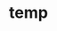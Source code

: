 ---
layout: page
title: temp
name: Begona Bolos
role: PhD Student
img: assets/img/group-members/bego
importance: 1
#website: "https://www.facebook.com"
#scholar: "https://google.com"
#github: "https://github.com/Toxvida"
#twitter: "https://twitter.com/EmmaJYang"
#linkedin: "https://www.linkedin.com/in/emma-yang-4462a7167/"
---
